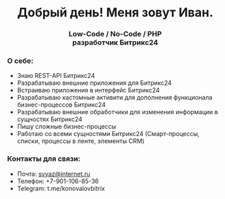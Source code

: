 <div id="header" align="center">
<h1>Добрый день! Меня зовут Иван.</h1>
<h3>Low-Code / No-Code / PHP <br> разработчик Битрикс24</h3>
</div>

### О себе:
- Знаю REST-API Битрикс24
- Разрабатываю внешние приложения для Битрикс24
- Встраиваю приложения в интерфейс Битрикс24
- Разрабатываю кастомные активити для дополнения функционала бизнес-процессов Битрикс24
- Разрабатываю внешние обработчики для изменения информации в сущностях Битрикс24
- Пишу сложные бизнес-процессы
- Работаю со всеми сущностями Битрикс24 (Смарт-процессы, списки, процессы в ленте, элементы CRM)

### Контакты для связи: 
- Почта: svyaz@internet.ru
- Телефон: +7-901-106-85-36
- Telegram: t.me/konovalovbitrix
